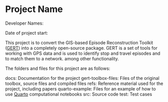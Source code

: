 # Project Name

Developer Names:

Date of project start:

This project is to convert the GIS-based Episode Reconstruction Toolkit ([GERT](https://doi.org/10.1016/j.tbs.2017.04.001)) into a completely open-source package. GERT is a set of tools for working with GPS data and is used to identify stop and travel episodes and to match them to a network. among other functionality.

The folders and files for this project are as follows:

docs: Documentation for the project
gert-toolbox-files: Files of the original toolbox, source files and compiled files
refs: Reference material used for the project, including papers
quarto-example: Files for an example of how to use [Quarto](https://quarto.org/) computational notebooks 
src: Source code
test: Test cases
